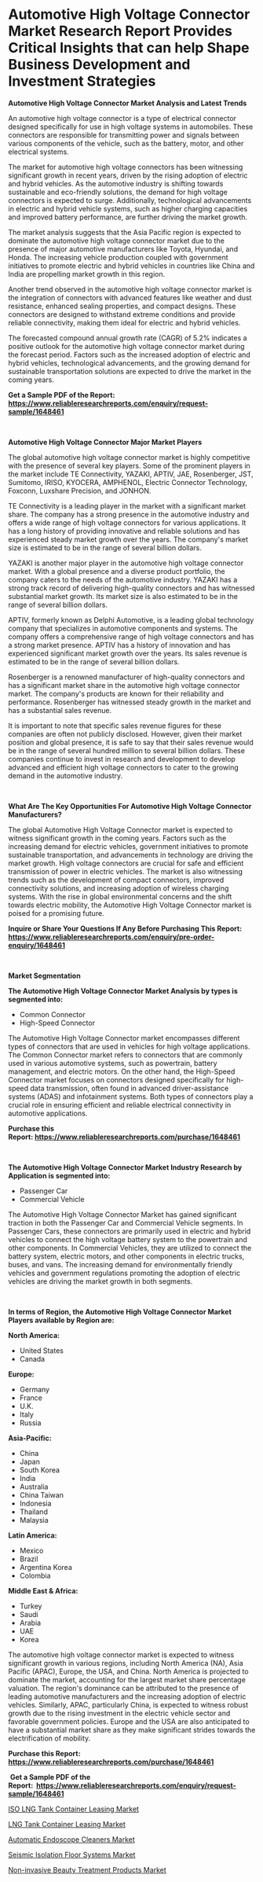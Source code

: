 <p><h1>Automotive High Voltage Connector Market Research Report Provides Critical Insights that can help Shape Business Development and Investment Strategies</h1></p><p><strong>Automotive High Voltage Connector Market Analysis and Latest Trends</strong></p>
<p><p>An automotive high voltage connector is a type of electrical connector designed specifically for use in high voltage systems in automobiles. These connectors are responsible for transmitting power and signals between various components of the vehicle, such as the battery, motor, and other electrical systems.</p><p>The market for automotive high voltage connectors has been witnessing significant growth in recent years, driven by the rising adoption of electric and hybrid vehicles. As the automotive industry is shifting towards sustainable and eco-friendly solutions, the demand for high voltage connectors is expected to surge. Additionally, technological advancements in electric and hybrid vehicle systems, such as higher charging capacities and improved battery performance, are further driving the market growth.</p><p>The market analysis suggests that the Asia Pacific region is expected to dominate the automotive high voltage connector market due to the presence of major automotive manufacturers like Toyota, Hyundai, and Honda. The increasing vehicle production coupled with government initiatives to promote electric and hybrid vehicles in countries like China and India are propelling market growth in this region.</p><p>Another trend observed in the automotive high voltage connector market is the integration of connectors with advanced features like weather and dust resistance, enhanced sealing properties, and compact designs. These connectors are designed to withstand extreme conditions and provide reliable connectivity, making them ideal for electric and hybrid vehicles.</p><p>The forecasted compound annual growth rate (CAGR) of 5.2% indicates a positive outlook for the automotive high voltage connector market during the forecast period. Factors such as the increased adoption of electric and hybrid vehicles, technological advancements, and the growing demand for sustainable transportation solutions are expected to drive the market in the coming years.</p></p>
<p><strong>Get a Sample PDF of the Report:&nbsp; <a href="https://www.reliableresearchreports.com/enquiry/request-sample/1648461">https://www.reliableresearchreports.com/enquiry/request-sample/1648461</a></strong></p>
<p>&nbsp;</p>
<p><strong>Automotive High Voltage Connector Major Market Players</strong></p>
<p><p>The global automotive high voltage connector market is highly competitive with the presence of several key players. Some of the prominent players in the market include TE Connectivity, YAZAKI, APTIV, JAE, Rosenberger, JST, Sumitomo, IRISO, KYOCERA, AMPHENOL, Electric Connector Technology, Foxconn, Luxshare Precision, and JONHON.</p><p>TE Connectivity is a leading player in the market with a significant market share. The company has a strong presence in the automotive industry and offers a wide range of high voltage connectors for various applications. It has a long history of providing innovative and reliable solutions and has experienced steady market growth over the years. The company's market size is estimated to be in the range of several billion dollars.</p><p>YAZAKI is another major player in the automotive high voltage connector market. With a global presence and a diverse product portfolio, the company caters to the needs of the automotive industry. YAZAKI has a strong track record of delivering high-quality connectors and has witnessed substantial market growth. Its market size is also estimated to be in the range of several billion dollars.</p><p>APTIV, formerly known as Delphi Automotive, is a leading global technology company that specializes in automotive components and systems. The company offers a comprehensive range of high voltage connectors and has a strong market presence. APTIV has a history of innovation and has experienced significant market growth over the years. Its sales revenue is estimated to be in the range of several billion dollars.</p><p>Rosenberger is a renowned manufacturer of high-quality connectors and has a significant market share in the automotive high voltage connector market. The company's products are known for their reliability and performance. Rosenberger has witnessed steady growth in the market and has a substantial sales revenue.</p><p>It is important to note that specific sales revenue figures for these companies are often not publicly disclosed. However, given their market position and global presence, it is safe to say that their sales revenue would be in the range of several hundred million to several billion dollars. These companies continue to invest in research and development to develop advanced and efficient high voltage connectors to cater to the growing demand in the automotive industry.</p></p>
<p>&nbsp;</p>
<p><strong>What Are The Key Opportunities For Automotive High Voltage Connector Manufacturers?</strong></p>
<p><p>The global Automotive High Voltage Connector market is expected to witness significant growth in the coming years. Factors such as the increasing demand for electric vehicles, government initiatives to promote sustainable transportation, and advancements in technology are driving the market growth. High voltage connectors are crucial for safe and efficient transmission of power in electric vehicles. The market is also witnessing trends such as the development of compact connectors, improved connectivity solutions, and increasing adoption of wireless charging systems. With the rise in global environmental concerns and the shift towards electric mobility, the Automotive High Voltage Connector market is poised for a promising future.</p></p>
<p><strong>Inquire or Share Your Questions If Any Before Purchasing This Report: <a href="https://www.reliableresearchreports.com/enquiry/pre-order-enquiry/1648461">https://www.reliableresearchreports.com/enquiry/pre-order-enquiry/1648461</a></strong></p>
<p>&nbsp;</p>
<p><strong>Market Segmentation</strong></p>
<p><strong>The Automotive High Voltage Connector Market Analysis by types is segmented into:</strong></p>
<p><ul><li>Common Connector</li><li>High-Speed Connector</li></ul></p>
<p><p>The Automotive High Voltage Connector market encompasses different types of connectors that are used in vehicles for high voltage applications. The Common Connector market refers to connectors that are commonly used in various automotive systems, such as powertrain, battery management, and electric motors. On the other hand, the High-Speed Connector market focuses on connectors designed specifically for high-speed data transmission, often found in advanced driver-assistance systems (ADAS) and infotainment systems. Both types of connectors play a crucial role in ensuring efficient and reliable electrical connectivity in automotive applications.</p></p>
<p><strong>Purchase this Report:&nbsp;<a href="https://www.reliableresearchreports.com/purchase/1648461">https://www.reliableresearchreports.com/purchase/1648461</a></strong></p>
<p>&nbsp;</p>
<p><strong>The Automotive High Voltage Connector Market Industry Research by Application is segmented into:</strong></p>
<p><ul><li>Passenger Car</li><li>Commercial Vehicle</li></ul></p>
<p><p>The Automotive High Voltage Connector Market has gained significant traction in both the Passenger Car and Commercial Vehicle segments. In Passenger Cars, these connectors are primarily used in electric and hybrid vehicles to connect the high voltage battery system to the powertrain and other components. In Commercial Vehicles, they are utilized to connect the battery system, electric motors, and other components in electric trucks, buses, and vans. The increasing demand for environmentally friendly vehicles and government regulations promoting the adoption of electric vehicles are driving the market growth in both segments.</p></p>
<p>&nbsp;</p>
<p><strong>In terms of Region, the Automotive High Voltage Connector Market Players available by Region are:</strong></p>
<p>
    <p> <strong> North America: </strong>
        <ul>
            <li>United States</li>
            <li>Canada</li>
        </ul>
        </p> 
    <p> <strong> Europe: </strong>
        <ul>
            <li>Germany</li>
            <li>France</li>
            <li>U.K.</li>
            <li>Italy</li>
            <li>Russia</li>
        </ul>
        </p> 
    <p> <strong> Asia-Pacific: </strong>
        <ul>
            <li>China</li>
            <li>Japan</li>
            <li>South Korea</li>
            <li>India</li>
            <li>Australia</li>
            <li>China Taiwan</li>
            <li>Indonesia</li>
            <li>Thailand</li>
            <li>Malaysia</li>
        </ul>
        </p> 
    <p> <strong> Latin America: </strong>
        <ul>
            <li>Mexico</li>
            <li>Brazil</li>
            <li>Argentina Korea</li>
            <li>Colombia</li>
        </ul>
        </p> 
    <p> <strong> Middle East & Africa: </strong>
        <ul>
            <li>Turkey</li>
            <li>Saudi</li>
            <li>Arabia</li>
            <li>UAE</li>
            <li>Korea</li>
        </ul>
    </p>
    </p>
<p><p>The automotive high voltage connector market is expected to witness significant growth in various regions, including North America (NA), Asia Pacific (APAC), Europe, the USA, and China. North America is projected to dominate the market, accounting for the largest market share percentage valuation. The region's dominance can be attributed to the presence of leading automotive manufacturers and the increasing adoption of electric vehicles. Similarly, APAC, particularly China, is expected to witness robust growth due to the rising investment in the electric vehicle sector and favorable government policies. Europe and the USA are also anticipated to have a substantial market share as they make significant strides towards the electrification of mobility.</p></p>
<p><strong>Purchase this Report: <a href="https://www.reliableresearchreports.com/purchase/1648461">https://www.reliableresearchreports.com/purchase/1648461</a></strong></p>
<p>&nbsp;<strong>Get a Sample PDF of the Report:&nbsp;&nbsp;<a href="https://www.reliableresearchreports.com/enquiry/request-sample/1648461">https://www.reliableresearchreports.com/enquiry/request-sample/1648461</a></strong></p>
<p><strong></strong></p>
<p><p><a href="https://github.com/gulaimolin/Market-Research-Report-List-1/blob/main/iso-lng-tank-container-leasing-market.md">ISO LNG Tank Container Leasing Market</a></p><p><a href="https://github.com/gdfhhhj/Market-Research-Report-List-1/blob/main/lng-tank-container-leasing-market.md">LNG Tank Container Leasing Market</a></p><p><a href="https://www.linkedin.com/pulse/automatic-endoscope-cleaners-market-size-share-global-xgere/">Automatic Endoscope Cleaners Market</a></p><p><a href="https://medium.com/@christopherbennett19/decoding-seismic-isolation-floor-systems-market-metrics-market-share-trends-and-growth-patterns-cdc7dee73472">Seismic Isolation Floor Systems Market</a></p><p><a href="https://www.linkedin.com/pulse/non-invasive-beauty-treatment-products-market-size-share-kbaec/">Non-invasive Beauty Treatment Products Market</a></p></p>